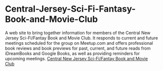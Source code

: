 # Central-Jersey-Sci-Fi-Fantasy-Book-and-Movie-Club
A web site to bring together information for members of the Central New Jersey Sci-Fi/Fantay Book and Movie Club.  It responds to current and future meetings scheduled for the group on Meetup.com and offers professional book reviews and book previews for past, current, and future reads from iDreamBooks and Google Books, as well as providing reminders for upcoming meetings.
[Central New Jersey Sci-Fi/Fantay Book and Movie Club](https://jasonsmacias.github.io/Central-Jersey-Sci-Fi-Fantasy-Book-and-Movie-Club/)
